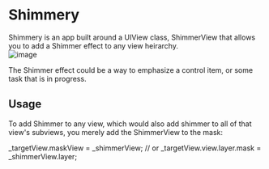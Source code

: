 # Shimmery

Shimmery is an app built around a UIView class, ShimmerView that allows you to add a Shimmer effect to any view heirarchy.  
![image](https://raw.github.com/mahboud/Shimmery/master/Shimmery.gif)

The Shimmer effect could be a way to emphasize a control item, or some task that is in progress.

## Usage

To add Shimmer to any view, which would also add shimmer to all of that view's subviews, you merely add the ShimmerView to the mask:

  _targetView.maskView = _shimmerView;
// or
  _targetView.view.layer.mask = _shimmerView.layer;

